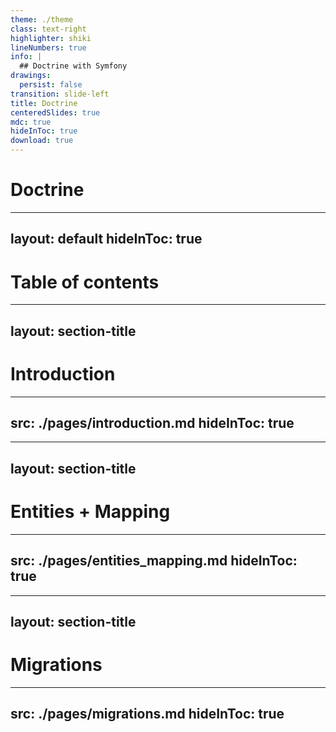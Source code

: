 ```yaml
---
theme: ./theme
class: text-right
highlighter: shiki
lineNumbers: true
info: |
  ## Doctrine with Symfony
drawings:
  persist: false
transition: slide-left
title: Doctrine
centeredSlides: true
mdc: true
hideInToc: true
download: true
---
```


# Doctrine

---
layout: default
hideInToc: true
---

# Table of contents

<Toc maxDepth="1"></Toc>

---
layout: section-title
---

# Introduction

---
src: ./pages/introduction.md
hideInToc: true
---

---
layout: section-title
---

# Entities + Mapping

---
src: ./pages/entities_mapping.md
hideInToc: true
---

---
layout: section-title
---

# Migrations

---
src: ./pages/migrations.md
hideInToc: true
---


